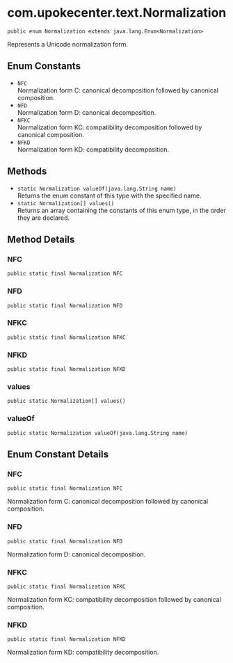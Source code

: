 # com.upokecenter.text.Normalization

    public enum Normalization extends java.lang.Enum<Normalization>

Represents a Unicode normalization form.

## Enum Constants

* `NFC`<br>
 Normalization form C: canonical decomposition followed by canonical
 composition.
* `NFD`<br>
 Normalization form D: canonical decomposition.
* `NFKC`<br>
 Normalization form KC: compatibility decomposition followed by canonical
 composition.
* `NFKD`<br>
 Normalization form KD: compatibility decomposition.

## Methods

* `static Normalization valueOf​(java.lang.String name)`<br>
 Returns the enum constant of this type with the specified name.
* `static Normalization[] values()`<br>
 Returns an array containing the constants of this enum type, in
the order they are declared.

## Method Details

### NFC
    public static final Normalization NFC
### NFD
    public static final Normalization NFD
### NFKC
    public static final Normalization NFKC
### NFKD
    public static final Normalization NFKD
### values
    public static Normalization[] values()
### valueOf
    public static Normalization valueOf​(java.lang.String name)
## Enum Constant Details

### NFC
    public static final Normalization NFC
Normalization form C: canonical decomposition followed by canonical
 composition.
### NFD
    public static final Normalization NFD
Normalization form D: canonical decomposition.
### NFKC
    public static final Normalization NFKC
Normalization form KC: compatibility decomposition followed by canonical
 composition.
### NFKD
    public static final Normalization NFKD
Normalization form KD: compatibility decomposition.
